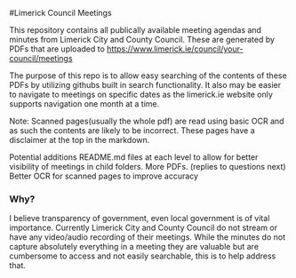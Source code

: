 #Limerick Council Meetings

This repository contains all publically available meeting agendas and minutes from Limerick City and County Council. These are generated by PDFs that are uploaded to https://www.limerick.ie/council/your-council/meetings

The purpose of this repo is to allow easy searching of the contents of these PDFs by utilizing githubs built in search functionality. It also may be easier to navigate to meetings on specific dates as the limerick.ie website only supports navigation one month at a time.

Note: Scanned pages(usually the whole pdf) are read using basic OCR and as such the contents are likely to be incorrect. These pages have a disclaimer at the top in the markdown.

Potential additions
README.md files at each level to allow for better visibility of meetings in child folders.
More PDFs. (replies to questions next)
Better OCR for scanned pages to improve accuracy

### Why?
I believe transparency of government, even local government is of vital importance. Currently Limerick City and County Council do not stream or have any video/audio recording of their meetings. While the minutes do not capture absolutely everything in a meeting they are valuable but are cumbersome to access and not easily searchable, this is to help address that.
